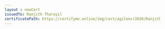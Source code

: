 ```yaml
--- 
layout : newCert 
issuedTo: Ranjith Tharayil 
certificatePath: https://certifyme.online/img/cert/agilencr2020/RanjithTharayil_1884f.png
--- 
```

